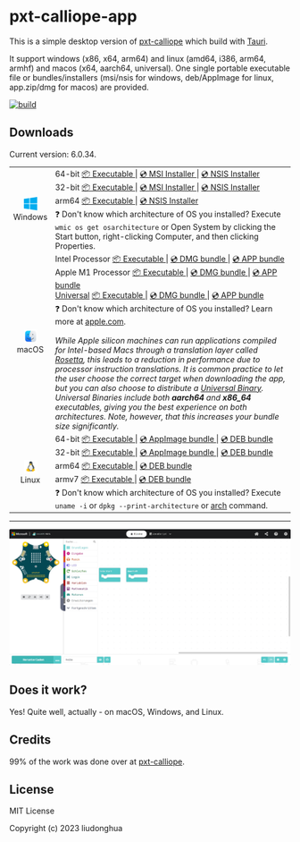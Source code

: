 # pxt-calliope-app 

This is a simple desktop version of [pxt-calliope](https://github.com/microsoft/pxt-calliope) which build with [Tauri](https://tauri.studio/).

It support windows (x86, x64, arm64) and linux (amd64, i386, arm64, armhf) and macos (x64, aarch64, universal). One single portable executable file or bundles/installers (msi/nsis for windows, deb/AppImage for linux, app.zip/dmg for macos) are provided.

[![build](https://github.com/liudonghua123/pxt-calliope-app/actions/workflows/build.yml/badge.svg)](https://github.com/liudonghua123/pxt-calliope-app/actions/workflows/build.yml)

## Downloads

Current version: 6.0.34.

<table class="is-fullwidth">
</thead>
<tbody>
</tbody>
  <tr>
    <td align="center">
      <img src="./.github/images/windows.png" width="24"><br />
      Windows
    </td>
    <td>
      <span>64-bit</span>
      <a href="https://github.com/liudonghua123/pxt-calliope-app/releases/latest/download/pxt-calliope-app-windows-6.0.34_x64.exe">
        📦 Executable
      </a> |
      <a href="https://github.com/liudonghua123/pxt-calliope-app/releases/latest/download/pxt-calliope-app-windows-6.0.34_x64.msi">
        💿 MSI Installer
      </a> |
      <a href="https://github.com/liudonghua123/pxt-calliope-app/releases/latest/download/pxt-calliope-app-windows-6.0.34_x64-setup.exe">
        💿 NSIS Installer
      </a><br />
      <span>32-bit</span>
      <a href="https://github.com/liudonghua123/pxt-calliope-app/releases/latest/download/pxt-calliope-app-windows-6.0.34_x86.exe">
        📦 Executable
      </a> |
      <a href="https://github.com/liudonghua123/pxt-calliope-app/releases/latest/download/pxt-calliope-app-windows-6.0.34_x86.msi">
        💿 MSI Installer
      </a> |
      <a href="https://github.com/liudonghua123/pxt-calliope-app/releases/latest/download/pxt-calliope-app-windows-6.0.34_x86-setup.exe">
        💿 NSIS Installer
      </a><br />
      <span>arm64</span>
      <a href="https://github.com/liudonghua123/pxt-calliope-app/releases/latest/download/pxt-calliope-app-windows-6.0.34_arm64.exe">
        📦 Executable
      </a> |
      <a href="https://github.com/liudonghua123/pxt-calliope-app/releases/latest/download/pxt-calliope-app-windows-6.0.34_arm64-setup.exe">
        💿 NSIS Installer
      </a><br />
      <span>
        ❓ Don't know which architecture of OS you installed? Execute <code>wmic os get osarchitecture</code> or Open System by clicking the Start button, right-clicking Computer, and then clicking Properties.
      </span>
    </td>
  </tr>
  <tr>
    <td align="center">
      <img src="./.github/images/macos.png" width="24"><br />
      macOS
    </td>
    <td>
      <span>Intel Processor</span>
      <a href="https://github.com/liudonghua123/pxt-calliope-app/releases/latest/download/pxt-calliope-app-macos-6.0.34_x64">
        📦 Executable
      </a> |
      <a href="https://github.com/liudonghua123/pxt-calliope-app/releases/latest/download/pxt-calliope-app-macos-6.0.34_x64.dmg">
        💿 DMG bundle
      </a> |
      <a href="https://github.com/liudonghua123/pxt-calliope-app/releases/latest/download/pxt-calliope-app-macos-6.0.34_x64.app.zip">
        💿 APP bundle
      </a><br />
      <span>Apple M1 Processor</span>
      <a href="https://github.com/liudonghua123/pxt-calliope-app/releases/latest/download/pxt-calliope-app-macos-6.0.34_aarch64">
        📦 Executable
      </a> |
      <a href="https://github.com/liudonghua123/pxt-calliope-app/releases/latest/download/pxt-calliope-app-macos-6.0.34_aarch64.dmg">
        💿 DMG bundle
      </a> |
      <a href="https://github.com/liudonghua123/pxt-calliope-app/releases/latest/download/pxt-calliope-app-macos-6.0.34_aarch64.app.zip">
        💿 APP bundle
      </a><br />
      <span><a href="https://developer.apple.com/documentation/apple-silicon/building-a-universal-macos-binary">Universal</a></span>
      <a href="https://github.com/liudonghua123/pxt-calliope-app/releases/latest/download/pxt-calliope-app-macos-6.0.34_universal">
        📦 Executable
      </a> |
      <a href="https://github.com/liudonghua123/pxt-calliope-app/releases/latest/download/pxt-calliope-app-macos-6.0.34_universal.dmg">
        💿 DMG bundle
      </a> |
      <a href="https://github.com/liudonghua123/pxt-calliope-app/releases/latest/download/pxt-calliope-app-macos-6.0.34_universal.app.zip">
        💿 APP bundle
      </a><br />
      <span>
        ❓ Don't know which architecture of OS you installed? Learn more at <a href="https://support.apple.com/en-us/HT211814">apple.com</a>.
      </span><br />
      <br />
      <i>
      While Apple silicon machines can run applications compiled for Intel-based Macs through a translation layer called <a href="https://support.apple.com/en-gb/HT211861">Rosetta</a>, this leads to a reduction in performance due to processor instruction translations. It is common practice to let the user choose the correct target when downloading the app, but you can also choose to distribute a <a href="https://developer.apple.com/documentation/apple-silicon/building-a-universal-macos-binary">Universal Binary</a>. Universal Binaries include both <b>aarch64</b> and <b>x86_64</b> executables, giving you the best experience on both architectures. Note, however, that this increases your bundle size significantly.
      </i>
    </td>
  </tr>
  <tr>
    <td align="center">
      <img src="./.github/images/linux.png" width="24"><br />
      Linux
    </td>
    <td>
      <span>64-bit</span>
      <a href="https://github.com/liudonghua123/pxt-calliope-app/releases/latest/download/pxt-calliope-app-linux-6.0.34_amd64">
        📦 Executable
      </a> |
      <a href="https://github.com/liudonghua123/pxt-calliope-app/releases/latest/download/pxt-calliope-app-linux-6.0.34_amd64.AppImage">
        💿 AppImage bundle
      </a> |
      <a href="https://github.com/liudonghua123/pxt-calliope-app/releases/latest/download/pxt-calliope-app-linux-6.0.34_amd64.deb">
        💿 DEB bundle
      </a><br />
      <span>32-bit</span>
      <a href="https://github.com/liudonghua123/pxt-calliope-app/releases/latest/download/pxt-calliope-app-linux-6.0.34_i386">
        📦 Executable
      </a> |
      <a href="https://github.com/liudonghua123/pxt-calliope-app/releases/latest/download/pxt-calliope-app-linux-6.0.34_i386.AppImage">
        💿 AppImage bundle
      </a> |
      <a href="https://github.com/liudonghua123/pxt-calliope-app/releases/latest/download/pxt-calliope-app-linux-6.0.34_i386.deb">
        💿 DEB bundle
      </a><br />
      <span>arm64</span>
      <a href="https://github.com/liudonghua123/pxt-calliope-app/releases/latest/download/pxt-calliope-app-linux-6.0.34_arm64">
        📦 Executable
      </a> |
      <a href="https://github.com/liudonghua123/pxt-calliope-app/releases/latest/download/pxt-calliope-app-linux-6.0.34_arm64.deb">
        💿 DEB bundle
      </a><br />
      <span>armv7</span>
      <a href="https://github.com/liudonghua123/pxt-calliope-app/releases/latest/download/pxt-calliope-app-linux-6.0.34_armhf">
        📦 Executable
      </a> |
      <a href="https://github.com/liudonghua123/pxt-calliope-app/releases/latest/download/pxt-calliope-app-linux-6.0.34_armhf.deb">
        💿 DEB bundle
      </a><br />
      <span>
        ❓ Don't know which architecture of OS you installed? Execute <code>uname -i</code> or <code>dpkg --print-architecture</code> or <a href="https://www.man7.org/linux/man-pages/man1/arch.1.html">arch</a> command.
      </span>
    </td>
  </tr>
</table>

<hr />

![Screenshot](./.github/images/preview.png)

## Does it work?

Yes! Quite well, actually - on macOS, Windows, and Linux.

## Credits

99% of the work was done over at [pxt-calliope](https://github.com/microsoft/pxt-calliope).

## License

MIT License

Copyright (c) 2023 liudonghua
